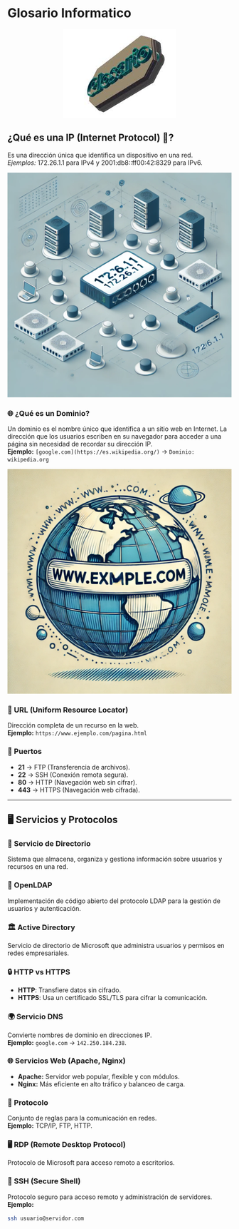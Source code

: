 # Glosario Informatico

<p align="center">
  <img src="/img/glosario.gif" alt="![glosario](/img/glosario.gif)" />
</p>  

## ¿Qué es una IP (Internet Protocol) 📌?
Es una dirección única que identifica un dispositivo en una red.  
*Ejemplos:* 172.26.1.1 para IPv4 y 2001:db8::ff00:42:8329 para IPv6.  

<p align="center">
  <img src="/img/ip.jpg" alt="![ip](/img/ip.jpg)" />
</p>    

### 🌐 ¿Qué es un Dominio?  
Un dominio es el nombre único que identifica a un sitio web en Internet. La dirección que los usuarios escriben en su navegador para acceder a una página sin necesidad de recordar su dirección IP.  
**Ejemplo:** `[google.com](https://es.wikipedia.org/)` → `Dominio: wikipedia.org`  

<p align="center">
  <img src="/img/dominio.webp" alt="![dominio](/img/dominio.webp)" />
</p>  

### 🔗 URL (Uniform Resource Locator)  
Dirección completa de un recurso en la web.  
**Ejemplo:** `https://www.ejemplo.com/pagina.html`  

### 🚪 Puertos  
- **21** → FTP (Transferencia de archivos).  
- **22** → SSH (Conexión remota segura).  
- **80** → HTTP (Navegación web sin cifrar).  
- **443** → HTTPS (Navegación web cifrada).  

---

## 🖥️ Servicios y Protocolos  
### 📂 Servicio de Directorio  
Sistema que almacena, organiza y gestiona información sobre usuarios y recursos en una red.  

### 🏢 OpenLDAP  
Implementación de código abierto del protocolo LDAP para la gestión de usuarios y autenticación.  

### 🏛️ Active Directory  
Servicio de directorio de Microsoft que administra usuarios y permisos en redes empresariales.  

### 🔒 HTTP vs HTTPS  
- **HTTP**: Transfiere datos sin cifrado.  
- **HTTPS**: Usa un certificado SSL/TLS para cifrar la comunicación.  

### 🌍 Servicio DNS  
Convierte nombres de dominio en direcciones IP.  
**Ejemplo:** `google.com` → `142.250.184.238`.  

### 🌐 Servicios Web (Apache, Nginx)  
- **Apache:** Servidor web popular, flexible y con módulos.  
- **Nginx:** Más eficiente en alto tráfico y balanceo de carga.  

### 📡 Protocolo  
Conjunto de reglas para la comunicación en redes.  
**Ejemplo:** TCP/IP, FTP, HTTP.  

### 🖥️ RDP (Remote Desktop Protocol)  
Protocolo de Microsoft para acceso remoto a escritorios.  

### 🔑 SSH (Secure Shell)  
Protocolo seguro para acceso remoto y administración de servidores.  
**Ejemplo:**  
```bash
ssh usuario@servidor.com
